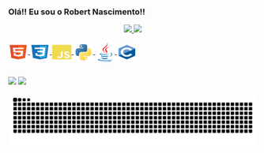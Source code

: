 ### Olá!! Eu sou o Robert Nascimento!!

<div align="center">
  <a href="https://github.com/Robertnas20">
  <img height="160em" src="https://github-readme-stats.vercel.app/api?username=Robertnas20&show_icons=true&theme=react&include_all_commits=true&count_private=true"/>
  <img height="160em"  src="https://github-readme-stats.vercel.app/api/top-langs/?username=RobertNas20&layout=compact&langs_count=7&theme=react"/>

</div>
  
  <div style="display: inline_block"><br>
  <img align="center" alt="Robert-HTML" height="30" width="40" src="https://raw.githubusercontent.com/devicons/devicon/master/icons/html5/html5-original.svg">
  <img align="center" alt="Robert-CSS" height="30" width="40" src="https://raw.githubusercontent.com/devicons/devicon/master/icons/css3/css3-original.svg">
  <img align="center" alt="Robert-Js" height="30" width="40" src="https://raw.githubusercontent.com/devicons/devicon/master/icons/javascript/javascript-plain.svg">
  <img align="center" alt="Robert-Python="30" width="40" src="https://raw.githubusercontent.com/devicons/devicon/master/icons/python/python-original.svg">
  <img align="center" alt="Robert-Java="30" width="40" src="https://raw.githubusercontent.com/devicons/devicon/master/icons/java/java-original.svg">
  <img align="center" alt="Robert-C" height="30" width="40" src="https://raw.githubusercontent.com/devicons/devicon/master/icons/c/c-original.svg">
</div>
  
  ##
  
  <div>
  <a href="https://github.com/Robertnas20" target="_blank"><img src="https://img.shields.io/badge/GitHub-100000?style=for-the-badge&logo=github&logoColor=white"target="_blank"></a>
  <a href="https://www.linkedin.com/in/robert-nascimento-devcode20/" target="_blank"><img src="https://img.shields.io/badge/-LinkedIn-%230077B5?style=for-the-badge&logo=linkedin&logoColor=white" target="_blank"></a> 
  
   ![Snake animation](https://github.com/RobertNas20/RobertNas20/blob/output/github-contribution-grid-snake.svg)    
 </div>
